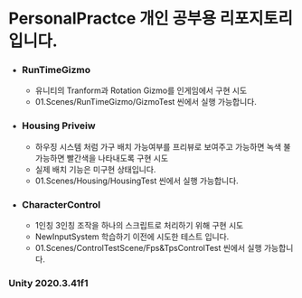 # PersonalPractce 개인 공부용 리포지토리 입니다.
+ ### RunTimeGizmo
   + 유니티의 Tranform과 Rotation Gizmo를 인게임에서 구현 시도
   + 01.Scenes/RunTimeGizmo/GizmoTest 씬에서 실행 가능합니다.
+ ### Housing Priveiw
    + 하우징 시스템 처럼 가구 배치 가능여부를 프리뷰로 보여주고 가능하면 녹색 불가능하면 빨간색을 나타내도록 구현 시도
    + 실제 배치 기능은 미구현 상태입니다.
    + 01.Scenes/Housing/HousingTest 씬에서 실행 가능합니다.
+ ### CharacterControl
   + 1인칭 3인칭 조작을 하나의 스크립트로 처리하기 위해 구현 시도
   + NewInputSystem 학습하기 이전에 시도한 테스트 입니다.
   + 01.Scenes/ControlTestScene/Fps&TpsControlTest 씬에서 실행 가능합니다.
### Unity 2020.3.41f1
